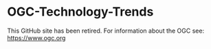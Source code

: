 # OGC-Technology-Trends
This GitHub site has been retired.
For information about the OGC see: https://www.ogc.org
